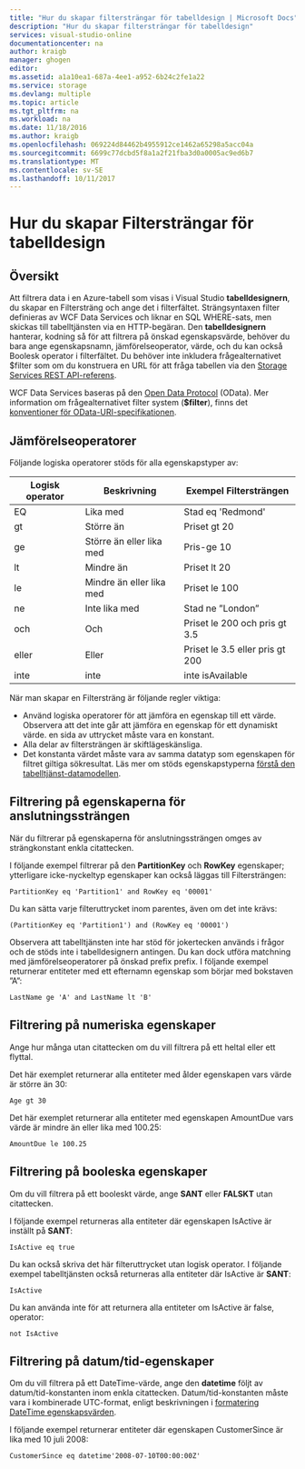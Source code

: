 ```yaml
---
title: "Hur du skapar filtersträngar för tabelldesign | Microsoft Docs"
description: "Hur du skapar filtersträngar för tabelldesign"
services: visual-studio-online
documentationcenter: na
author: kraigb
manager: ghogen
editor: 
ms.assetid: a1a10ea1-687a-4ee1-a952-6b24c2fe1a22
ms.service: storage
ms.devlang: multiple
ms.topic: article
ms.tgt_pltfrm: na
ms.workload: na
ms.date: 11/18/2016
ms.author: kraigb
ms.openlocfilehash: 069224d84462b4955912ce1462a65298a5acc04a
ms.sourcegitcommit: 6699c77dcbd5f8a1a2f21fba3d0a0005ac9ed6b7
ms.translationtype: MT
ms.contentlocale: sv-SE
ms.lasthandoff: 10/11/2017
---
```

# <a name="constructing-filter-strings-for-the-table-designer"></a>Hur du skapar Filtersträngar för tabelldesign
## <a name="overview"></a>Översikt
Att filtrera data i en Azure-tabell som visas i Visual Studio **tabelldesignern**, du skapar en Filtersträng och ange det i filterfältet. Strängsyntaxen filter definieras av WCF Data Services och liknar en SQL WHERE-sats, men skickas till tabelltjänsten via en HTTP-begäran. Den **tabelldesignern** hanterar, kodning så för att filtrera på önskad egenskapsvärde, behöver du bara ange egenskapsnamn, jämförelseoperator, värde, och du kan också Boolesk operator i filterfältet. Du behöver inte inkludera frågealternativet $filter som om du konstruera en URL för att fråga tabellen via den [Storage Services REST API-referens](http://go.microsoft.com/fwlink/p/?LinkId=400447).

WCF Data Services baseras på den [Open Data Protocol](http://go.microsoft.com/fwlink/p/?LinkId=214805) (OData). Mer information om frågealternativet filter system (**$filter**), finns det [konventioner för OData-URI-specifikationen](http://go.microsoft.com/fwlink/p/?LinkId=214806).

## <a name="comparison-operators"></a>Jämförelseoperatorer
Följande logiska operatorer stöds för alla egenskapstyper av:

| Logisk operator | Beskrivning | Exempel Filtersträngen |
| --- | --- | --- |
| EQ |Lika med |Stad eq 'Redmond' |
| gt |Större än |Priset gt 20 |
| ge |Större än eller lika med |Pris-ge 10 |
| lt |Mindre än |Priset lt 20 |
| le |Mindre än eller lika med |Priset le 100 |
| ne |Inte lika med |Stad ne ”London” |
| och |Och |Priset le 200 och pris gt 3.5 |
| eller |Eller |Priset le 3.5 eller pris gt 200 |
| inte |inte |inte isAvailable |

När man skapar en Filtersträng är följande regler viktiga:

* Använd logiska operatorer för att jämföra en egenskap till ett värde. Observera att det inte går att jämföra en egenskap för ett dynamiskt värde. en sida av uttrycket måste vara en konstant.
* Alla delar av filtersträngen är skiftlägeskänsliga.
* Det konstanta värdet måste vara av samma datatyp som egenskapen för filtret giltiga sökresultat. Läs mer om stöds egenskapstyperna [förstå den tabelltjänst-datamodellen](http://go.microsoft.com/fwlink/p/?LinkId=400448).

## <a name="filtering-on-string-properties"></a>Filtrering på egenskaperna för anslutningssträngen
När du filtrerar på egenskaperna för anslutningssträngen omges av strängkonstant enkla citattecken.

I följande exempel filtrerar på den **PartitionKey** och **RowKey** egenskaper; ytterligare icke-nyckeltyp egenskaper kan också läggas till Filtersträngen:

    PartitionKey eq 'Partition1' and RowKey eq '00001'

Du kan sätta varje filteruttrycket inom parentes, även om det inte krävs:

    (PartitionKey eq 'Partition1') and (RowKey eq '00001')

Observera att tabelltjänsten inte har stöd för jokertecken används i frågor och de stöds inte i tabelldesignern antingen. Du kan dock utföra matchning med jämförelseoperatorer på önskad prefix prefix. I följande exempel returnerar entiteter med ett efternamn egenskap som börjar med bokstaven ”A”:

    LastName ge 'A' and LastName lt 'B'

## <a name="filtering-on-numeric-properties"></a>Filtrering på numeriska egenskaper
Ange hur många utan citattecken om du vill filtrera på ett heltal eller ett flyttal.

Det här exemplet returnerar alla entiteter med ålder egenskapen vars värde är större än 30:

    Age gt 30

Det här exemplet returnerar alla entiteter med egenskapen AmountDue vars värde är mindre än eller lika med 100.25:

    AmountDue le 100.25

## <a name="filtering-on-boolean-properties"></a>Filtrering på booleska egenskaper
Om du vill filtrera på ett booleskt värde, ange **SANT** eller **FALSKT** utan citattecken.

I följande exempel returneras alla entiteter där egenskapen IsActive är inställt på **SANT**:

    IsActive eq true

Du kan också skriva det här filteruttrycket utan logisk operator. I följande exempel tabelltjänsten också returneras alla entiteter där IsActive är **SANT**:

    IsActive

Du kan använda inte för att returnera alla entiteter om IsActive är false, operator:

    not IsActive

## <a name="filtering-on-datetime-properties"></a>Filtrering på datum/tid-egenskaper
Om du vill filtrera på ett DateTime-värde, ange den **datetime** följt av datum/tid-konstanten inom enkla citattecken. Datum/tid-konstanten måste vara i kombinerade UTC-format, enligt beskrivningen i [formatering DateTime egenskapsvärden](http://go.microsoft.com/fwlink/p/?LinkId=400449).

I följande exempel returnerar entiteter där egenskapen CustomerSince är lika med 10 juli 2008:

    CustomerSince eq datetime'2008-07-10T00:00:00Z'
